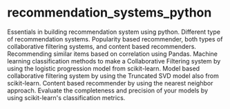 # recommendation_systems_python
Essentials in building recommendation system using python.
Different type of recommendation systems.
Popularity based recommender, both types of collaborative filtering systems, and content based recommenders.
Recommending similar items based on correlation using Pandas.
Machine learning classification methods to make a Collaborative Filtering system by using the logistic progression model from scikit-learn. 
Model based collaborative filtering system by using the Truncated SVD model also from scikit-learn. 
Content based recommender by using the nearest neighbor approach. 
Evaluate the completeness and precision of your models by using scikit-learn's classification metrics. 
